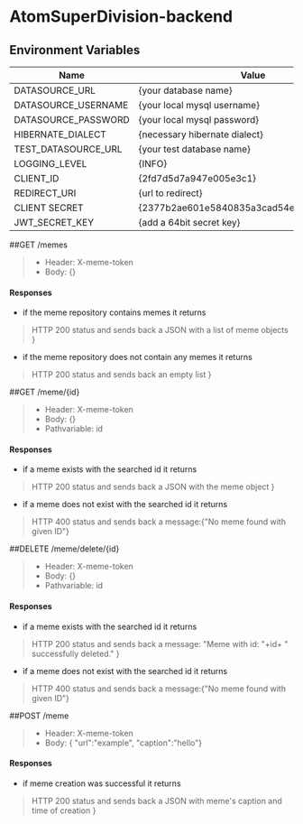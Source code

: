 # AtomSuperDivision-backend

## Environment Variables

|Name                | Value                        |
|--------------------|------------------------------|
|DATASOURCE_URL	     |{your database name}          |
|DATASOURCE_USERNAME |{your local mysql username}   |
|DATASOURCE_PASSWORD |{your local mysql password}   |
|HIBERNATE_DIALECT   |{necessary hibernate dialect} |
|TEST_DATASOURCE_URL |{your test database name}     |
|LOGGING_LEVEL       |{INFO}                           |
|CLIENT_ID           |{2fd7d5d7a947e005e3c1}                           |
|REDIRECT_URI        |{url to redirect}             |        
|CLIENT SECRET       |{2377b2ae601e5840835a3cad54e7233f05fe2a66}                           |
|JWT_SECRET_KEY      |{add a 64bit secret key}     |

##GET /memes
> - Header: X-meme-token 
> - Body: {}
####  Responses
* if the meme repository contains memes it returns 
> HTTP 200 status and sends back a JSON with a list of meme objects }
* if the meme repository does not contain any memes it returns 
> HTTP 200 status and sends back an empty list }

##GET /meme/{id}
> - Header: X-meme-token 
> - Body: {}
> - Pathvariable: id
####  Responses
* if a meme exists with the searched id it returns
> HTTP 200 status and sends back a JSON with the meme object }
* if a meme does not exist with the searched id it returns 
> HTTP 400 status and sends back a message:{"No meme found with given ID"}

##DELETE /meme/delete/{id}
> - Header: X-meme-token 
> - Body: {}
> - Pathvariable: id
####  Responses
* if a meme exists with the searched id it returns
> HTTP 200 status and sends back a message: "Meme with id: "+id+ " successfully deleted." }
* if a meme does not exist with the searched id it returns 
> HTTP 400 status and sends back a message:{"No meme found with given ID"}


##POST /meme
> - Header: X-meme-token 
> - Body: {   "url":"example",
              "caption":"hello"}
####  Responses
* if meme creation was successful it returns
> HTTP 200 status and sends back a JSON with meme's caption and time of creation }
